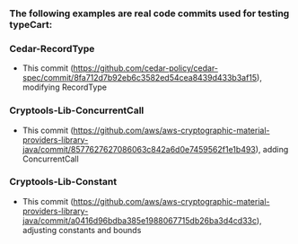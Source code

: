 ### The following examples are real code commits used for testing typeCart:

### Cedar-RecordType
- This commit (https://github.com/cedar-policy/cedar-spec/commit/8fa712d7b92eb6c3582ed54cea8439d433b3af15), modifying RecordType 

### Cryptools-Lib-ConcurrentCall
- This commit (https://github.com/aws/aws-cryptographic-material-providers-library-java/commit/8577627627086063c842a6d0e7459562f1e1b493), adding ConcurrentCall

### Cryptools-Lib-Constant
- This commit (https://github.com/aws/aws-cryptographic-material-providers-library-java/commit/a0416d96bdba385e1988067715db26ba3d4cd33c), adjusting constants and bounds

